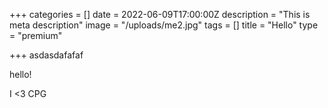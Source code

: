 +++
categories = []
date = 2022-06-09T17:00:00Z
description = "This is meta description"
image = "/uploads/me2.jpg"
tags = []
title = "Hello"
type = "premium"

+++
asdasdafafaf

hello!

I <3 CPG
